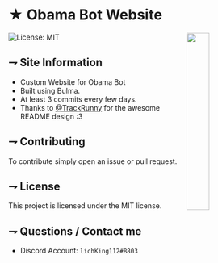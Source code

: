 <!-- MAIN TITLE -->
# ★ Obama Bot Website

<!-- PICTURE -->
<img align="right" src="https://cdn.discordapp.com/avatars/444463875908304901/85bd372928d86d65e41571cbb885956a.png?size=256" width=30%>

<!-- BADGES -->
![License: MIT](https://img.shields.io/badge/License-MIT-yellow.svg)

<!-- KEY INFORMATION HEADER -->
## ⇁ Site Information

* Custom Website for Obama Bot
* Built using Bulma.
* At least 3 commits every few days.
* Thanks to [@TrackRunny](https://github.com/TrackRunny) for the awesome README design :3

<!-- CONTRIBUTING HEADER -->
## ⇁ Contributing

To contribute simply open an issue or pull request.

<!-- LICENSE INFO -->
## ⇁ License

This project is licensed under the MIT license.

<!-- END OF README -->
## ⇁ Questions / Contact me

* Discord Account: `lichKing112#8803`<br/>
